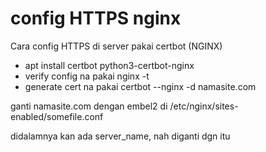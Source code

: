 # config HTTPS nginx

Cara config HTTPS di server pakai certbot (NGINX)

- apt install certbot python3-certbot-nginx 
- verify config na pakai nginx -t
- generate cert na pakai certbot --nginx -d namasite.com

ganti namasite.com dengan embel2 di /etc/nginx/sites-enabled/somefile.conf

didalamnya kan ada server_name, nah diganti dgn itu
